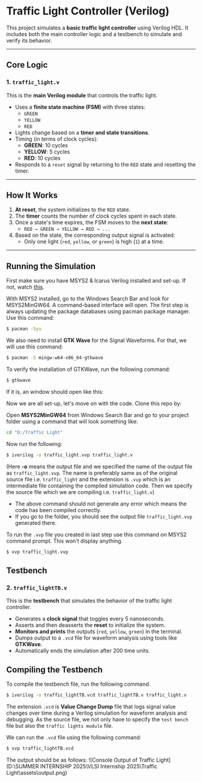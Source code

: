 # Traffic Light Controller (Verilog)

This project simulates a **basic traffic light controller** using Verilog HDL. It includes both the main controller logic and a testbench to simulate and verify its behavior.

---

## Core Logic
### 1. `traffic_light.v`
This is the **main Verilog module** that controls the traffic light.

- Uses a **finite state machine (FSM)** with three states:
  - `GREEN`
  - `YELLOW`
  - `RED`
- Lights change based on a **timer and state transitions**.
- Timing (in terms of clock cycles):
  - **GREEN**: 10 cycles
  - **YELLOW**: 5 cycles
  - **RED**: 10 cycles
- Responds to a `reset` signal by returning to the `RED` state and resetting the timer.
---

## How It Works

1. **At reset**, the system initializes to the `RED` state.
2. The **timer** counts the number of clock cycles spent in each state.
3. Once a state's time expires, the FSM moves to the **next state**:
   - `RED → GREEN → YELLOW → RED → ...`
4. Based on the state, the corresponding output signal is activated:
   - Only one light (`red`, `yellow`, or `green`) is high (`1`) at a time.

---

## Running the Simulation
First make sure you have MSYS2 & Icarus Verilog installed and set-up. If not, watch [this](https://youtu.be/08S6NxUs-Uo?si=qZ0mZw2i-GhT4kU-).

With MSYS2 installed, go to the Windows Search Bar and look for MSYS2MinGW64. A command-based interface will open. The first step is always updating the package databases using pacman package manager. Use this command:
```bash
$ pacman -Syu
```

We also need to install __GTK Wave__ for the Signal Waveforms. For that, we will use this command:
```bash
$ pacman -S mingw-w64-x86_64-gtkwave
```


To verify the installation of GTKWave, run the following command:
```bash
$ gtkwave
```
If it is, an window should open like this:


Now we are all set-up, let's move on with the code. Clone this repo by:


Open __MSYS2MinGW64__ from Windows Search Bar and go to your project folder using a command that will look something like:
```bash
cd "D:/Traffic Light"
```


Now run the following:
```bash
$ iverilog -o traffic_light.vvp traffic_light.v
```

(Here **-o** means the output file and we specified the name of the output file as `traffic_light.vvp`. The name is preferably same as of the original source file i.e. `traffic_light` and the extension is `.vvp` which is an intermediate file containing the compiled simulation code. Then we specify the source file which we are compiling i.e. `traffic_light.v`)

- The above command should not generate any error which means the code has been compiled correctly.
- If you go to the folder, you should see the output file `traffic_light.vvp` generated there.

To run the `.vvp` file you created in last step use this command on MSYS2 command prompt. This won't display anything.
```bash
$ vvp traffic_light.vvp
```

## Testbench
### 2. `traffic_lightTB.v`
This is the **testbench** that simulates the behavior of the traffic light controller.

- Generates a **clock signal** that toggles every 5 nanoseconds.
- Asserts and then deasserts the **reset** to initialize the system.
- **Monitors and prints** the outputs (`red`, `yellow`, `green`) in the terminal.
- Dumps output to a `.vcd` file for waveform analysis using tools like **GTKWave**.
- Automatically ends the simulation after 200 time units.

## Compiling the Testbench

To compile the testbench file, run the following command.
```bash
$ iverilog -o traffic_lightTB.vcd traffic_lightTB.v traffic_light.v
```
The extension `.vcd` is **Value Change Dump** file that logs signal value changes over time during a Verilog simulation for waveform analysis and debugging. As the source file, we not only have to specify the `test bench` file but also the `traffic lights module` file.

We can run the `.vcd` file using the following command:
```bash
$ vvp traffic_lightTB.vcd
```

The output should be as follows:
![Console Output of Traffic Light](D:\SUMMER INTERNSHIP 2025\VLSI Internship 2025\Traffic Light\assets\output.png)
